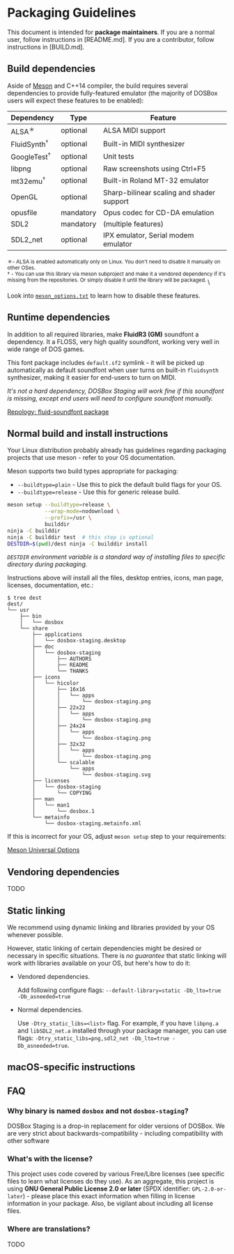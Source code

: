 # Packaging Guidelines

This document is intended for **package maintainers**.
If you are a normal user, follow instructions in [README.md].
If you are a contributor, follow instructions in [BUILD.md].


## Build dependencies

Aside of [Meson] and C++14 compiler, the build requires several dependencies to
provide fully-featured emulator (the majority of DOSBox users will expect these
features to be enabled):

| Dependency             | Type      | Feature
|-                       |-          |-
| ALSA<sup>＊</sup>      | optional  | ALSA MIDI support
| FluidSynth<sup>†</sup> | optional  | Built-in MIDI synthesizer
| GoogleTest<sup>†</sup> | optional  | Unit tests
| libpng                 | optional  | Raw screenshots using Ctrl+F5
| mt32emu<sup>†</sup>    | optional  | Built-in Roland MT-32 emulator
| OpenGL                 | optional  | Sharp-bilinear scaling and shader support
| opusfile               | mandatory | Opus codec for CD-DA emulation
| SDL2                   | mandatory | (multiple features)
| SDL2\_net              | optional  | IPX emulator, Serial modem emulator

<sup>＊- ALSA is enabled automatically only on Linux. You don't need to disable
         it manually on other OSes.
</sup>\
<sup>† - You can use this library via meson subproject and make it a vendored
         dependency if it's missing from the repositories. Or simply disable it
         until the library will be packaged.
</sup>\

Look into [`meson_options.txt`] to learn how to disable these features.

## Runtime dependencies

In addition to all required libraries, make **FluidR3 (GM)** soundfont
a dependency. It a FLOSS, very high quality soundfont, working very well in
wide range of DOS games.

This font package includes `default.sf2` symlink - it will be picked up
automatically as default soundfont when user turns on built-in `fluidsynth`
synthesizer, making it easier for end-users to turn on MIDI.

*It's not a hard dependency, DOSBox Staging will work fine if this soundfont
is missing, except end users will need to configure soundfont manually.*

[Repology: fluid-soundfont package][fluid-soundfont]


## Normal build and install instructions

Your Linux distribution probably already has guidelines regarding packaging
projects that use meson - refer to your OS documentation.

Meson supports two build types appropriate for packaging:

- `--buildtype=plain` - Use this to pick the default build flags for your OS.
- `--buildtype=release` - Use this for generic release build.

```sh
meson setup --buildtype=release \
            --wrap-mode=nodownload \
            --prefix=/usr \
            builddir
ninja -C builddir
ninja -C builddir test  # this step is optional
DESTDIR=$(pwd)/dest ninja -C builddir install
```
*`DESTDIR` environment variable is a standard way of installing files to
specific directory during packaging.*

Instructions above will install all the files, desktop entries, icons, man page,
licenses, documentation, etc.:

```
$ tree dest
dest/
└── usr
    ├── bin
    │   └── dosbox
    └── share
        ├── applications
        │   └── dosbox-staging.desktop
        ├── doc
        │   └── dosbox-staging
        │       ├── AUTHORS
        │       ├── README
        │       └── THANKS
        ├── icons
        │   └── hicolor
        │       ├── 16x16
        │       │   └── apps
        │       │       └── dosbox-staging.png
        │       ├── 22x22
        │       │   └── apps
        │       │       └── dosbox-staging.png
        │       ├── 24x24
        │       │   └── apps
        │       │       └── dosbox-staging.png
        │       ├── 32x32
        │       │   └── apps
        │       │       └── dosbox-staging.png
        │       └── scalable
        │           └── apps
        │               └── dosbox-staging.svg
        ├── licenses
        │   └── dosbox-staging
        │       └── COPYING
        ├── man
        │   └── man1
        │       └── dosbox.1
        └── metainfo
            └── dosbox-staging.metainfo.xml
```

If this is incorrect for your OS, adjust `meson setup` step to your
requirements:

[Meson Universal Options](https://mesonbuild.com/Builtin-options.html#universal-options)


## Vendoring dependencies

TODO

## Static linking

We recommend using dynamic linking and libraries provided by your OS whenever
possible.

However, static linking of certain dependencies might be desired or necessary in
specific situations.  There is *no guarantee* that static linking will work with
libraries available on your OS, but here's how to do it:

- Vendored dependencies.

  Add following configure flags:
  `--default-library=static -Db_lto=true -Db_asneeded=true`

- Normal dependencies.

  Use `-Dtry_static_libs=<list>` flag.  For example, if you have `libpng.a` and
  `libSDL2_net.a` installed through your package manager, you can use flags:
  `-Dtry_static_libs=png,sdl2_net -Db_lto=true -Db_asneeded=true`.


## macOS-specific instructions

## FAQ

### Why binary is named `dosbox` and not `dosbox-staging`?

DOSBox Staging is a drop-in replacement for older versions of DOSBox.
We are very strict about backwards-compatibility - including compatibility
with other software

### What's with the license?

This project uses code covered by various Free/Libre licenses (see specific
files to learn what licenses do they use). As an aggregate, this project is
using **GNU General Public License 2.0 or later** (SPDX identifier:
`GPL-2.0-or-later`) - please place this exact information when filling in
license information in your package. Also, be vigilant about including all
license files.

### Where are translations?

TODO

[Meson]: https://mesonbuild.com/
[`meson_options.txt`]: meson_options.txt
[fluid-soundfont]: https://repology.org/project/fluid-soundfont/versions
